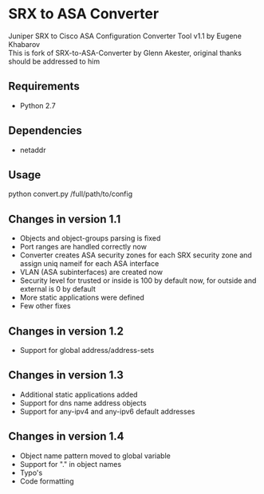 # SRX to ASA Converter

Juniper SRX to Cisco ASA Configuration Converter Tool v1.1 by Eugene Khabarov<br>
This is fork of SRX-to-ASA-Converter by Glenn Akester, original thanks should be addressed to him

## Requirements

- Python 2.7

## Dependencies

- netaddr

## Usage

python convert.py /full/path/to/config

## Changes in version 1.1

- Objects and object-groups parsing is fixed
- Port ranges are handled correctly now
- Converter creates ASA security zones for each SRX security zone and assign uniq nameif for each ASA interface
- VLAN (ASA subinterfaces) are created now
- Security level for trusted or inside is 100 by default now, for outside and external is 0 by default
- More static applications were defined
- Few other fixes

## Changes in version 1.2

- Support for global address/address-sets

## Changes in version 1.3

- Additional static applications added
- Support for dns name address objects
- Support for any-ipv4 and any-ipv6 default addresses

## Changes in version 1.4

- Object name pattern moved to global variable
- Support for "." in object names
- Typo's
- Code formatting
